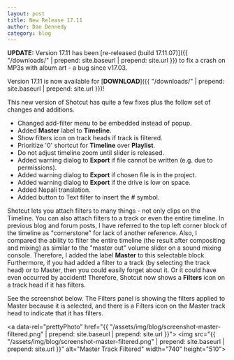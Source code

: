 ```yaml
---
layout: post
title: New Release 17.11
author: Dan Dennedy
category: blog
---
```


**UPDATE:** Version 17.11 has been
[re-released (build 17.11.07)]({{ "/downloads/" | prepend: site.baseurl | prepend: site.url }})
to fix a crash on MP3s with album art - a bug since v17.03.

Version 17.11 is now available for [**DOWNLOAD**]({{ "/downloads/" | prepend: site.baseurl | prepend: site.url }})!

This new version of Shotcut has quite a few fixes plus the follow set of changes
and additions.

* Changed add-filter menu to be embedded instead of popup.
* Added **Master** label to **Timeline**.
* Show filters icon on track heads if track is filtered.
* Prioritize '0' shortcut for **Timeline** over **Playlist**.
* Do not adjust timeline zoom until slider is released.
* Added warning dialog to **Export** if file cannot be written (e.g. due to permissions).
* Added warning dialog to **Export** if chosen file is in the project.
* Added warning dialog to **Export** if the drive is low on space.
* Added Nepali translation.
* Added button to Text filter to insert the # symbol.

Shotcut lets you attach filters to many things - not only clips on the Timeline.
You can also attach filters to a track or even the entire timeline. In previous
blog and forum posts, I have referred to the top left corner block of the timeline
as "cornerstone" for lack of another reference. Also, I compared the ability to
filter the entire timeline (the result after compositing and mixing) as similar
to the "master out" volume slider on a sound mixing console.
Therefore, I added the label **Master** to this selectable block.
Furthermore, if you had added a filter to a track (by selecting the track head)
or to Master, then you could easily forget about it. Or it could have even occurred
by accident! Therefore, Shotcut now shows a **Filters** icon on a track head if
it has filters.

See the screenshot below. The Filters panel is showing the filters applied to
Master because it is selected, and there is a Filters icon on the Master track
head to indicate that it has filters.

<a data-rel="prettyPhoto" href="{{ "/assets/img/blog/screenshot-master-filtered.png" | prepend: site.baseurl | prepend: site.url }}">
<img src="{{ "/assets/img/blog/screenshot-master-filtered.png" | prepend: site.baseurl | prepend: site.url }}" alt="Master Track Filtered" width="740" height="510"></a>
